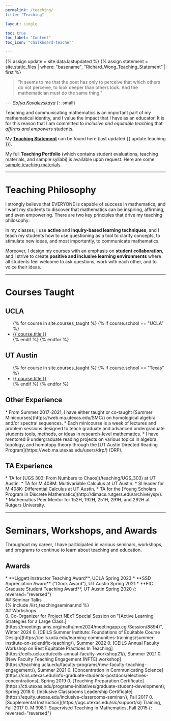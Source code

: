 ```yaml
---
permalink: /teaching/
title: "Teaching"

layout: single

toc: true
toc_label: "Content"
toc_icon: "chalkboard-teacher"

---
```



{% assign update = site.data.lastupdated %}
{% assign statement = site.static_files | where: "basename", "Richard_Wong_Teaching_Statement" | first %}

> "It seems to me that the poet has only to perceive that which others do not perceive, to look deeper than others look. And the mathematician must do the same thing." 

<cite>--- [Sofya Kovalevskaya](https://en.wikipedia.org/wiki/Sofya_Kovalevskaya)</cite>
{: .small} 

Teaching and communicating mathematics is an important part of my mathematical identity, and I value the impact that I have as an educator. It is for this reason that I am committed to *inclusive and equitable teaching* that *affirms and empowers* students.

My **[Teaching Statement](/assets/Richard_Wong_Teaching_Statement.pdf)** can be found here (last updated {{ update.teaching }}).

My full **Teaching Portfolio** (which contains student evaluations, teaching materials, and sample syllabi) is available upon request. Here are some [sample teaching materials](/teaching/materials).  

<!--end_excerpt-->

<hr>

# Teaching Philosophy
<div class="standout" markdown="1">

I strongly believe that EVERYONE is capable of success in mathematics, and I want my students to discover that mathematics can be inspiring, affirming, and even empowering.  There are two key principles that drive my teaching philosophy:

In my classes, I use **active** and **inquiry-based learning techniques**, and I teach my students how to use questioning as a tool to clarify concepts, to stimulate new ideas, and most importantly, to communicate mathematics.

Moreover, I design my courses with an emphasis on **student collaboration**, and I strive to create **positive and inclusive learning environments** where all students feel welcome to ask questions, work with each other, and to voice their ideas. 
</div>

<hr>

# Courses Taught

## UCLA

<div class="standoutlist" markdown="1">
<ul>
{% for course in site.courses_taught %}
{% if course.school == "UCLA" %}	
  <li>
  <a href="{{ course.url }}">{{ course.title }}</a>
  </li>
{% endif %}
{% endfor %}
</ul>
</div>


## UT Austin

<div class="standoutlist" markdown="1">
<ul>
{% for course in site.courses_taught %}
{% if course.school == "Texas" %}	
  <li>
  <a href="{{ course.url }}">{{ course.title }}</a>
  </li>
{% endif %}
{% endfor %}
</ul>
</div>

## Other Experience

<div class="standoutlist" markdown="1">
* From Summer 2017-2021, I have either taught or co-taught [Summer Minicourses](https://web.ma.utexas.edu/SMC/) on homological algebra and/or spectral sequences. 
	* Each minicourse is a week of lectures and problem sessions designed to teach graduate and advanced undergraduate students tools, methods, or ideas in research-level mathematics.
* I have mentored 9 undergraduate reading projects on various topics in algebra, topology, and homotopy theory through the [UT Austin Directed Reading Program](https://web.ma.utexas.edu/users/drp/) (DRP).

</div>

## TA Experience

<div class="standoutlist" markdown="1">
* TA for [UGS 303: From Numbers to Chaos](/teaching/UGS_303) at UT Austin.
* TA for M 408M: Multivariable Calculus at UT Austin.
* SI leader for M 408K: Differential Calculus at UT Austin.
* TA for the [Young Scholars Program in Discrete Mathematics](http://dimacs.rutgers.edu/archive/ysp/).
* Mathematics Peer Mentor for 152H, 192H, 251H, 291H, and 292H at Rutgers University.

</div>

<hr>


# Seminars, Workshops, and Awards

Throughout my career, I have participated in various seminars, workshops, and programs to continue to learn about teaching and education.

## Awards

<div class="standoutlist" markdown="1">
* **Liggett Instructor Teaching Award**, UCLA Spring 2023
* **SSD Appreciation Award** (“Clock Award”), UT Austin Spring 2021
* **FIC Graduate Student Teaching Award**, UT Austin Spring 2020
{: reversed="reversed"}

</div>
## Seminar Talks

<div class="standoutlist" markdown="1">
{% include /list_teachingseminar.md %}

</div>
## Workshops

<div class="standoutlist" markdown="1">
0. Co-Organizer for Project NExT Special Session on "[Active Learning Strategies for a Large Class.](https://meetings.ams.org/math/jmm2024/meetingapp.cgi/Session/8894)", Winter 2024
0. [CEILS Summer Institute: Foundations of Equitable Course Design](https://ceils.ucla.edu/learning-communities-trainings/summer-institute-on-scientific-teaching/), Summer 2022
0. [CEILS Annual Faculty Workshop on Best Equitable Practices In Teaching](https://ceils.ucla.edu/ceils-annual-faculty-workshop21/), Summer 2021
0. [New Faculty Teaching Engagement (NFTE) workshop](https://teaching.ucla.edu/faculty-programs/new-faculty-teaching-engagement/), Summer 2021
0. [Concentration in Communicating Science](https://cns.utexas.edu/info-graduate-students-postdocs/electives-concentrations), Spring 2019
0. [Teaching Preparation Certificate](https://ctl.utexas.edu/programs-initiatives/graduate-student-development), Spring 2018
0. [Inclusive Classrooms Leadership Certificate](https://equity.utexas.edu/inclusive-classrooms-seminar/), Fall 2017
0. [Supplemental Instruction](https://ugs.utexas.edu/slc/support/si) Training, Fall 2017
0. M 398T: Supervised Teaching in Mathematics, Fall 2015
{: reversed="reversed"}

</div>